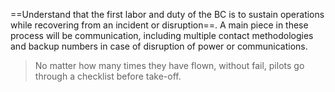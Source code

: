 ==Understand that the first labor and duty of the BC is to sustain operations while recovering from an incident or disruption==. A main piece in these process will be communication, including multiple contact methodologies and backup numbers in case of disruption of power or communications. 
>No matter how many times they have flown, without fail, pilots go through a checklist before take-off.
